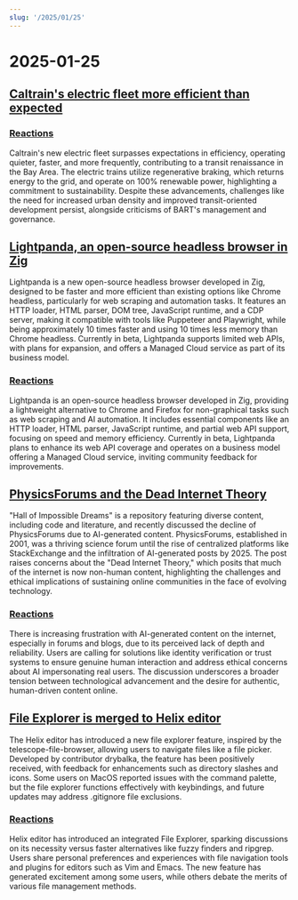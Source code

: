 ```yaml
---
slug: '/2025/01/25'
---
```


# 2025-01-25

## [Caltrain's electric fleet more efficient than expected](https://www.caltrain.com/news/caltrains-electric-fleet-more-efficient-expected)

### [Reactions](https://news.ycombinator.com/item?id=42818692)

Caltrain's new electric fleet surpasses expectations in efficiency, operating quieter, faster, and more frequently, contributing to a transit renaissance in the Bay Area. The electric trains utilize regenerative braking, which returns energy to the grid, and operate on 100% renewable power, highlighting a commitment to sustainability. Despite these advancements, challenges like the need for increased urban density and improved transit-oriented development persist, alongside criticisms of BART's management and governance.

## [Lightpanda, an open-source headless browser in Zig](https://github.com/lightpanda-io/browser)

Lightpanda is a new open-source headless browser developed in Zig, designed to be faster and more efficient than existing options like Chrome headless, particularly for web scraping and automation tasks. It features an HTTP loader, HTML parser, DOM tree, JavaScript runtime, and a CDP server, making it compatible with tools like Puppeteer and Playwright, while being approximately 10 times faster and using 10 times less memory than Chrome headless. Currently in beta, Lightpanda supports limited web APIs, with plans for expansion, and offers a Managed Cloud service as part of its business model.

### [Reactions](https://news.ycombinator.com/item?id=42817439)

Lightpanda is an open-source headless browser developed in Zig, providing a lightweight alternative to Chrome and Firefox for non-graphical tasks such as web scraping and AI automation. It includes essential components like an HTTP loader, HTML parser, JavaScript runtime, and partial web API support, focusing on speed and memory efficiency. Currently in beta, Lightpanda plans to enhance its web API coverage and operates on a business model offering a Managed Cloud service, inviting community feedback for improvements.

## [PhysicsForums and the Dead Internet Theory](https://hallofdreams.org/posts/physicsforums/)

"Hall of Impossible Dreams" is a repository featuring diverse content, including code and literature, and recently discussed the decline of PhysicsForums due to AI-generated content. PhysicsForums, established in 2001, was a thriving science forum until the rise of centralized platforms like StackExchange and the infiltration of AI-generated posts by 2025. The post raises concerns about the "Dead Internet Theory," which posits that much of the internet is now non-human content, highlighting the challenges and ethical implications of sustaining online communities in the face of evolving technology.

### [Reactions](https://news.ycombinator.com/item?id=42816284)

There is increasing frustration with AI-generated content on the internet, especially in forums and blogs, due to its perceived lack of depth and reliability. Users are calling for solutions like identity verification or trust systems to ensure genuine human interaction and address ethical concerns about AI impersonating real users. The discussion underscores a broader tension between technological advancement and the desire for authentic, human-driven content online.

## [File Explorer is merged to Helix editor](https://github.com/helix-editor/helix/pull/11285)

The Helix editor has introduced a new file explorer feature, inspired by the telescope-file-browser, allowing users to navigate files like a file picker. Developed by contributor drybalka, the feature has been positively received, with feedback for enhancements such as directory slashes and icons. Some users on MacOS reported issues with the command palette, but the file explorer functions effectively with keybindings, and future updates may address .gitignore file exclusions.

### [Reactions](https://news.ycombinator.com/item?id=42818278)

Helix editor has introduced an integrated File Explorer, sparking discussions on its necessity versus faster alternatives like fuzzy finders and ripgrep. Users share personal preferences and experiences with file navigation tools and plugins for editors such as Vim and Emacs. The new feature has generated excitement among some users, while others debate the merits of various file management methods.

<head>
  <meta property="og:title" content="Caltrain's electric fleet more efficient than expected" />
  <meta property="og:type" content="website" />
  <meta property="og:image" content="https://og.cho.sh/api/og/?title=Caltrain's%20electric%20fleet%20more%20efficient%20than%20expected&subheading=Saturday%2C%20January%2025%2C%202025%3A%20Hacker%20News%20Summary" />
</head>
